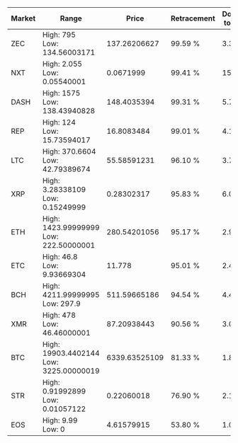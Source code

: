 | Market | Range | Price| Retracement | Doubles to 50% |
| --- | --- | --- | --- | --- |
| ZEC | High: 795<br />Low: 134.56003171 | 137.26206627 | 99.59 % | 3.39 |
| NXT | High: 2.055<br />Low: 0.05540001 | 0.0671999 | 99.41 % | 15.70 |
| DASH | High: 1575<br />Low: 138.43940828 | 148.4035394 | 99.31 % | 5.77 |
| REP | High: 124<br />Low: 15.73594017 | 16.8083484 | 99.01 % | 4.16 |
| LTC | High: 370.6604<br />Low: 42.79389674 | 55.58591231 | 96.10 % | 3.72 |
| XRP | High: 3.28338109<br />Low: 0.15249999 | 0.28302317 | 95.83 % | 6.07 |
| ETH | High: 1423.99999999<br />Low: 222.50000001 | 280.54201056 | 95.17 % | 2.93 |
| ETC | High: 46.8<br />Low: 9.93669304 | 11.778 | 95.01 % | 2.41 |
| BCH | High: 4211.99999995<br />Low: 297.9 | 511.59665186 | 94.54 % | 4.41 |
| XMR | High: 478<br />Low: 46.46000001 | 87.20938443 | 90.56 % | 3.01 |
| BTC | High: 19903.4402144<br />Low: 3225.00000019 | 6339.63525109 | 81.33 % | 1.82 |
| STR | High: 0.91992899<br />Low: 0.01057122 | 0.22060018 | 76.90 % | 2.11 |
| EOS | High: 9.99<br />Low: 0 | 4.61579915 | 53.80 % | 1.08 |
